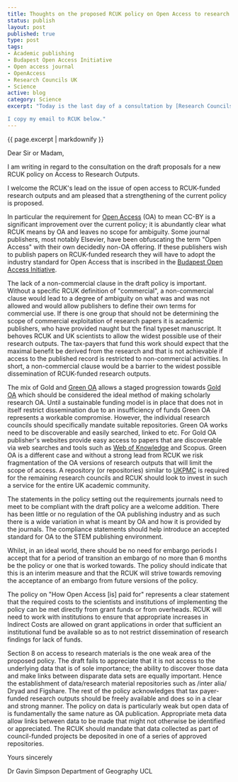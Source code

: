 ```yaml
--- 
title: Thoughts on the proposed RCUK policy on Open Access to research outputs
status: publish
layout: post
published: true
type: post
tags: 
- Academic publishing
- Budapest Open Access Initiative
- Open access journal
- OpenAccess
- Research Councils UK
- Science
active: blog
category: Science
excerpt: "Today is the last day of a consultation by [Research Councils UK](http://www.rcuk.ac.uk/) (RCUK) on its draft policy on [Access to Research Outputs](http://www.openscholarship.org/upload/docs/application/pdf/2012-03/rcuk_proposed_policy_on_access_to_research_outputs.pdf) [PDF]. The proposals are a clear and strong statement that RCUK-funded research should be made available via open access (OA). It goes far beyond the current OA offerings from some [publishers](/2012/03/31/elsevier-on-open-access-part-2/ 'Elsevier on Open Access part 2') and represents a welcome statement of support for the OA movement. Where the policy is less strident is on open access to research data and related materials.\n\n

I copy my email to RCUK below."
---
```


{{ page.excerpt | markdownify  }}

Dear Sir or Madam,

I am writing in regard to the consultation on the draft proposals for a new RCUK policy on Access to Research Outputs.

I welcome the RCUK's lead on the issue of open access to RCUK-funded research outputs and am pleased that a strengthening of the current policy is proposed.

In particular the requirement for [Open Access](http://en.wikipedia.org/wiki/Open_access "Open access") (OA) to mean CC-BY is a significant improvement over the current policy; it is abundantly clear what RCUK means by OA and leaves no scope for ambiguity. Some journal publishers, most notably Elsevier, have been obfuscating the term "Open Access" with their own decidedly non-OA offering. If these publishers wish to publish papers on RCUK-funded research they will have to adopt the industry standard for Open Access that is inscribed in the [Budapest Open Access Initiative](http://en.wikipedia.org/wiki/Budapest_Open_Access_Initiative "Budapest Open Access Initiative").

The lack of a non-commercial clause in the draft policy is important. Without a specific RCUK definition of "commercial", a non-commercial clause would lead to a degree of ambiguity on what was and was not allowed and would allow publishers to define their own terms for commercial use. If there is one group that should not be determining the scope of commercial exploitation of research papers it is academic publishers, who have provided naught but the final typeset manuscript. It behoves RCUK and UK scientists to allow the widest possible use of their research outputs. The tax-payers that fund this work should expect that the maximal benefit be derived from the research and that is not achievable if access to the published record is restricted to non-commercial activities. In short, a non-commercial clause would be a barrier to the widest possible dissemination of RCUK-funded research outputs.

The mix of Gold and [Green OA](http://en.wikipedia.org/wiki/Self-archiving "Self-archiving") allows a staged progression towards [Gold OA](http://en.wikipedia.org/wiki/Open_access_journal "Open access journal") which should be considered the ideal method of making scholarly research OA. Until a sustainable funding model is in place that does not in itself restrict dissemination due to an insufficiency of funds Green OA represents a workable compromise. However, the individual research
councils should specifically mandate suitable repositories. Green OA works need to be discoverable and easily searched, linked to etc. For Gold OA publisher's websites provide easy access to papers that are discoverable via web searches and tools such as [Web of Knowledge](http://en.wikipedia.org/wiki/ISI_Web_of_Knowledge "ISI Web of Knowledge") and Scopus. Green OA is a different case and without a strong lead from RCUK we risk fragmentation of the OA versions of research outputs that will limit the scope of access. A repository (or repositories) similar to
[UKPMC](http://en.wikipedia.org/wiki/UK_PubMed_Central "UK PubMed Central") is required for the remaining research councils and RCUK should look to invest in such a service for the entire UK academic community.

The statements in the policy setting out the requirements journals need to meet to be compliant with the draft policy are a welcome addition. There has been little or no regulation of the OA publishing industry and as such there is a wide variation in what is meant by OA and how it is provided by the journals. The compliance statements should help introduce an accepted standard for OA to the STEM publishing environment.

Whilst, in an ideal world, there should be no need for embargo periods I accept that for a period of transition an embargo of no more than 6 months be the policy or one that is worked towards. The policy should indicate that this is an interim measure and that the RCUK will strive towards removing the acceptance of an embargo from future versions of the policy.

The policy on "How Open Access [is] paid for" represents a clear statement that the required costs to the scientists and institutions of implementing the policy can be met directly from grant funds or from overheads. RCUK will need to work with institutions to ensure that appropriate increases in Indirect Costs are allowed on grant applications in order that sufficient an institutional fund be
available so as to not restrict dissemination of research findings for lack of funds.

Section 8 on access to research materials is the one weak area of the proposed policy. The draft fails to appreciate that it is not access to the underlying data that is of sole importance; the ability to discover those data and make links between disparate data sets are equally important. Hence the establishment of data/research material repositories such as /inter alia/ Dryad and Figshare. The rest
of the policy acknowledges that tax payer-funded research outputs should be freely available and does so in a clear and strong manner. The policy on data is particularly weak but open data of is fundamentally the same nature as OA publication. Appropriate meta data allow links between data to be made that might not otherwise be identified or appreciated. The RCUK should mandate that data collected as part of council-funded projects be deposited in one of a series of approved repositories.

Yours sincerely

Dr Gavin Simpson
Department of Geography
UCL
